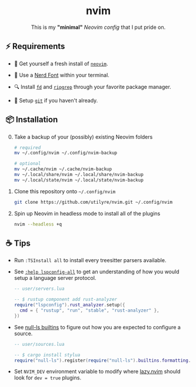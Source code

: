 <div align="center">

# nvim

This is my **"minimal"** _Neovim config_ that I put pride on.

</div>

## ⚡ Requirements

-   🍺 Get yourself a fresh install of [`neovim`][neovim].

-   🚀 Use a [Nerd Font][nerdfonts] within your terminal.

-   🔍 Install [`fd`][fd] and [`ripgrep`][ripgrep] through your favorite package
    manager.

-   🐙 Setup [`git`][git] if you haven't already.

[neovim]: https://neovim.io
[nerdfonts]: https://www.nerdfonts.com
[fd]: https://github.com/sharkdp/fd
[ripgrep]: https://crates.io/crates/ripgrep
[git]: https://git-scm.com

## 📦 Installation

0.  Take a backup of your (possibly) existing Neovim folders

    ```bash
    # required
    mv ~/.config/nvim ~/.config/nvim-backup

    # optional
    mv ~/.cache/nvim ~/.cache/nvim-backup
    mv ~/.local/share/nvim ~/.local/share/nvim-backup
    mv ~/.local/state/nvim ~/.local/state/nvim-backup
    ```

1.  Clone this repository onto `~/.config/nvim`

    ```bash
    git clone https://github.com/utilyre/nvim.git ~/.config/nvim
    ```

2.  Spin up Neovim in headless mode to install all of the plugins

    ```bash
    nvim --headless +q
    ```

## ☕ Tips

-   Run `:TSInstall all` to install every treesitter parsers available.

-   See [`:help lspconfig-all`][servers] to get an understanding of how you would
    setup a language server protocol.

    ```lua
    -- user/servers.lua

    -- $ rustup component add rust-analyzer
    require("lspconfig").rust_analyzer.setup({
      cmd = { "rustup", "run", "stable", "rust-analyzer" },
    })
    ```

-   See [null-ls builtins][builtins] to figure out how you are expected to
    configure a source.

    ```lua
    -- user/sources.lua

    -- $ cargo install stylua
    require("null-ls").register(require("null-ls").builtins.formatting.stylua)
    ```

-   Set `NVIM_DEV` environment variable to modify where [lazy.nvim][lazy.nvim]
    should look for `dev = true` plugins.

[servers]: https://github.com/neovim/nvim-lspconfig/blob/master/doc/server_configurations.md
[builtins]: https://github.com/jose-elias-alvarez/null-ls.nvim/blob/main/doc/BUILTINS.md
[lazy.nvim]: https://github.com/folke/lazy.nvim
